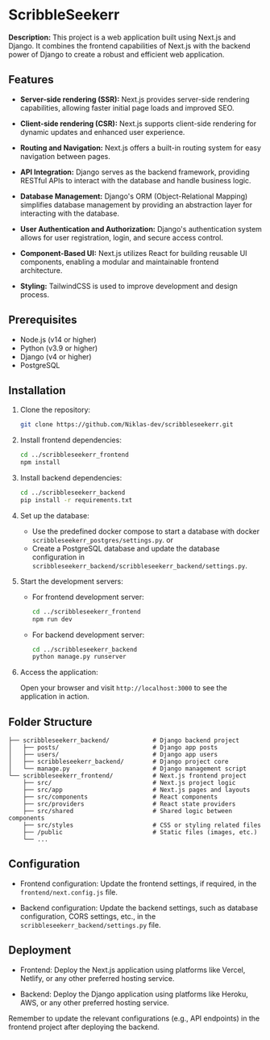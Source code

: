 # ScribbleSeekerr

**Description:** This project is a web application built using Next.js and Django. It combines the frontend capabilities of Next.js with the backend power of Django to create a robust and efficient web application.

## Features

- **Server-side rendering (SSR):** Next.js provides server-side rendering capabilities, allowing faster initial page loads and improved SEO.

- **Client-side rendering (CSR):** Next.js supports client-side rendering for dynamic updates and enhanced user experience.

- **Routing and Navigation:** Next.js offers a built-in routing system for easy navigation between pages.

- **API Integration:** Django serves as the backend framework, providing RESTful APIs to interact with the database and handle business logic.

- **Database Management:** Django's ORM (Object-Relational Mapping) simplifies database management by providing an abstraction layer for interacting with the database.

- **User Authentication and Authorization:** Django's authentication system allows for user registration, login, and secure access control.

- **Component-Based UI:** Next.js utilizes React for building reusable UI components, enabling a modular and maintainable frontend architecture.

- **Styling:** TailwindCSS is used to improve development and design process.

## Prerequisites

- Node.js (v14 or higher)
- Python (v3.9 or higher)
- Django (v4 or higher)
- PostgreSQL

## Installation

1. Clone the repository:

   ```bash
   git clone https://github.com/Niklas-dev/scribbleseekerr.git
   ```

2. Install frontend dependencies:

   ```bash
   cd ../scribbleseekerr_frontend
   npm install
   ```

3. Install backend dependencies:

   ```bash
   cd ../scribbleseekerr_backend
   pip install -r requirements.txt
   ```

4. Set up the database:

   - Use the predefined docker compose to start a database with docker `scribbleseekerr_postgres/settings.py`.
     or
   - Create a PostgreSQL database and update the database configuration in `scribbleseekerr_backend/scribbleseekerr_backend/settings.py`.

5. Start the development servers:

   - For frontend development server:

     ```bash
     cd ../scribbleseekerr_frontend
     npm run dev
     ```

   - For backend development server:

     ```bash
     cd ../scribbleseekerr_backend
     python manage.py runserver
     ```

6. Access the application:

   Open your browser and visit `http://localhost:3000` to see the application in action.

## Folder Structure

```
├── scribbleseekerr_backend/            # Django backend project
│   ├── posts/                          # Django app posts
│   ├── users/                          # Django app users
│   ├── scribbleseekerr_backend/        # Django project core
│   └── manage.py                       # Django management script
└── scribbleseekerr_frontend/           # Next.js frontend project
    ├── src/                            # Next.js project logic
    ├── src/app                         # Next.js pages and layouts
    ├── src/components                  # React components
    ├── src/providers                   # React state providers
    ├── src/shared                      # Shared logic between components
    ├── src/styles                      # CSS or styling related files
    ├── /public                         # Static files (images, etc.)
    └── ...
```

## Configuration

- Frontend configuration: Update the frontend settings, if required, in the `frontend/next.config.js` file.

- Backend configuration: Update the backend settings, such as database configuration, CORS settings, etc., in the `scribbleseekerr_backend/settings.py` file.

## Deployment

- Frontend: Deploy the Next.js application using platforms like Vercel, Netlify, or any other preferred hosting service.

- Backend: Deploy the Django application using platforms like Heroku, AWS, or any other preferred hosting service.

Remember to update the relevant configurations (e.g., API endpoints) in the frontend project after deploying the backend.



